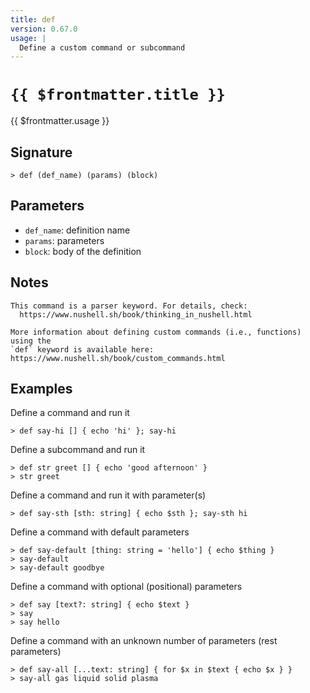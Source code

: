 ```yaml
---
title: def
version: 0.67.0
usage: |
  Define a custom command or subcommand
---
```


# <code>{{ $frontmatter.title }}</code>

<div style='white-space: pre-wrap;'>{{ $frontmatter.usage }}</div>

## Signature

```> def (def_name) (params) (block)```

## Parameters

 -  `def_name`: definition name
 -  `params`: parameters
 -  `block`: body of the definition

## Notes
```text
This command is a parser keyword. For details, check:
  https://www.nushell.sh/book/thinking_in_nushell.html

More information about defining custom commands (i.e., functions) using the
`def` keyword is available here:
https://www.nushell.sh/book/custom_commands.html
```
## Examples

Define a command and run it
```shell
> def say-hi [] { echo 'hi' }; say-hi
```

Define a subcommand and run it
```shell
> def str greet [] { echo 'good afternoon' }
> str greet
```

Define a command and run it with parameter(s)
```shell
> def say-sth [sth: string] { echo $sth }; say-sth hi
```

Define a command with default parameters
```shell
> def say-default [thing: string = 'hello'] { echo $thing }
> say-default
> say-default goodbye
```

Define a command with optional (positional) parameters
```shell
> def say [text?: string] { echo $text }
> say
> say hello
```

Define a command with an unknown number of parameters (rest parameters)
```shell
> def say-all [...text: string] { for $x in $text { echo $x } }
> say-all gas liquid solid plasma
```
